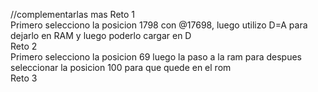 //complementarlas mas
Reto 1  
Primero selecciono la posicion 1798 con @17698, luego utilizo D=A para dejarlo en RAM y luego poderlo cargar en D  
Reto 2  
Primero selecciono la posicion 69 luego la paso a la ram para despues seleccionar la posicion 100 para que quede en el rom  
Reto 3

